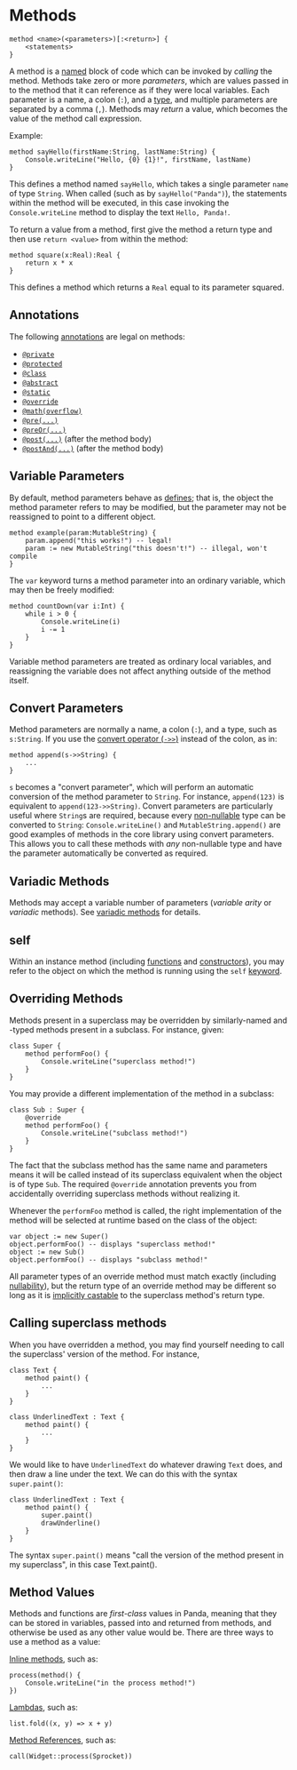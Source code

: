 Methods
=======

    method <name>(<parameters>)[:<return>] {
        <statements>
    }

A method is a [named](identifiers.html) block of code which can be invoked by 
*calling* the method. Methods take zero or more *parameters*, which are values 
passed in to the method that it can reference as if they were local variables. 
Each parameter is a name, a colon (`:`), and a [type](types.html), and multiple 
parameters are separated by a comma (`,`). Methods may *return* a value, which 
becomes the value of the method call expression.

Example:

    method sayHello(firstName:String, lastName:String) {
        Console.writeLine("Hello, {0} {1}!", firstName, lastName)
    }

This defines a method named `sayHello`, which takes a single parameter `name` of
type `String`. When called (such as by `sayHello("Panda")`), the statements
within the method will be executed, in this case invoking the 
`Console.writeLine` method to display the text `Hello, Panda!`.

To return a value from a method, first give the method a return type and then
use `return <value>` from within the method:

    method square(x:Real):Real {
        return x * x
    }

This defines a method which returns a `Real` equal to its parameter squared.

<a name="annotations"></a>
Annotations
-----------

The following [annotations](annotations.html) are legal on methods:

* [`@private`](annotations.html#private)
* [`@protected`](annotations.html#protected)
* [`@class`](annotations.html#class)
* [`@abstract`](annotations.html#abstract)
* [`@static`](annotations.html#static)
* [`@override`](annotations.html#override)
* [`@math(overflow)`](annotations.html#overflow)
* [`@pre(...)`](annotations.html#pre)
* [`@preOr(...)`](annotations.html#preOr)
* [`@post(...)`](annotations.html#post) (after the method body)
* [`@postAnd(...)`](annotations.html#post) (after the method body)

<a name="variableParameters"></a>
Variable Parameters
-------------------

By default, method parameters behave as [defines](defines.html); that is, the
object the method parameter refers to may be modified, but the parameter may not
be reassigned to point to a different object.

    method example(param:MutableString) {
        param.append("this works!") -- legal!
        param := new MutableString("this doesn't!") -- illegal, won't compile
    }

The `var` keyword turns a method parameter into an ordinary variable, which may
then be freely modified:

    method countDown(var i:Int) {
        while i > 0 {
            Console.writeLine(i)
            i -= 1
        }
    }

Variable method parameters are treated as ordinary local variables, and 
reassigning the variable does not affect anything outside of the method itself.

<a name="convertParameters"></a>
Convert Parameters
------------------

Method parameters are normally a name, a colon (`:`), and a type, such as 
`s:String`. If you use the [convert operator (`->>`)](operators.html#convert)
instead of the colon, as in:

    method append(s->>String) {
        ...
    }

`s` becomes a "convert parameter", which will perform an automatic conversion of
the method parameter to `String`. For instance, `append(123)` is equivalent to
`append(123->>String)`. Convert parameters are particularly useful where 
`String`s are required, because every [non-nullable](nonNullability.html) type 
can be converted to `String`: `Console.writeLine()` and `MutableString.append()` 
are good examples of methods in the core library using convert parameters. This 
allows you to call these methods with *any* non-nullable type and have the 
parameter automatically be converted as required.

<a name="varargs"></a>
Variadic Methods
----------------

Methods may accept a variable number of parameters (*variable arity* or 
*variadic* methods). See [variadic methods](variadic.html) for details.

self
----

Within an instance method (including [functions](functions.html) and 
[constructors](constructors.html)), you may refer to the object on which the
method is running using the `self` [keyword](keywords.html).

Overriding Methods
------------------

Methods present in a superclass may be overridden by similarly-named and -typed
methods present in a subclass. For instance, given:

    class Super {
        method performFoo() {
            Console.writeLine("superclass method!")
        }
    }

You may provide a different implementation of the method in a subclass:

    class Sub : Super {
        @override
        method performFoo() {
            Console.writeLine("subclass method!")
        }
    }

The fact that the subclass method has the same name and parameters means it will 
be called instead of its superclass equivalent when the object is of type `Sub`.
The required `@override` annotation prevents you from accidentally overriding
superclass methods without realizing it.

Whenever the `performFoo` method is called, the right implementation of the
method will be selected at runtime based on the class of the object:

    var object := new Super()
    object.performFoo() -- displays "superclass method!"
    object := new Sub()
    object.performFoo() -- displays "subclass method!"

All parameter types of an override method must match exactly (including 
[nullability](nonNullability.html)), but the return type of an override method
may be different so long as it is [implicitly castable](implicitCasting.html) to
the superclass method's return type.

Calling superclass methods
--------------------------

When you have overridden a method, you may find yourself needing to call the
superclass' version of the method. For instance,

    class Text {
        method paint() {
            ...
        }
    }

    class UnderlinedText : Text {
        method paint() {
            ...
        }
    }

We would like to have `UnderlinedText` do whatever drawing `Text` does, and then
draw a line under the text. We can do this with the syntax `super.paint()`:

    class UnderlinedText : Text {
        method paint() {
            super.paint()
            drawUnderline()
        }
    }

The syntax `super.paint()` means "call the version of the method present in my
superclass", in this case Text.paint().

Method Values
-------------

Methods and functions are *first-class* values in Panda, meaning that they can
be stored in variables, passed into and returned from methods, and otherwise be
used as any other value would be. There are three ways to use a method as a
value:

[Inline methods](inlineMethods.html), such as:

    process(method() {
        Console.writeLine("in the process method!")
    })

[Lambdas](inlineMethods.html#lambdas), such as:
    
    list.fold((x, y) => x + y)

[Method References](methodReferences.html), such as:

    call(Widget::process(Sprocket))